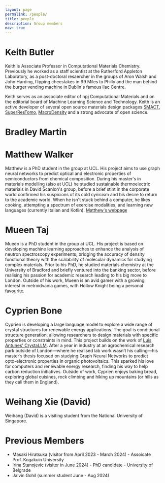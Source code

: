 ```yaml
---
layout: page
permalink: /people/
title: people
description: Group members
nav: true
---
```


# Keith Butler

Keith is Associate Professor in Computational Materials Chemistry. Previously he worked as a staff
scientist at the Rutherford Appleton Laboratory, as a post-doctoral resaercher in the
groups of Aron Walsh and John Harding, flipping cheestakes in 99 Miles to Philly and
the man behind the burger vending machine in Dublin's famous Ilac Centre. 

Keith serves as an associate editor of npj Computational Materials and on the editorial
board of Machine Learning Science and Technology. Keith is an active developer
 of several open source materials design packages [SMACT](https://smact.readthedocs.io/en/latest/introduction.html), [SuperResTomo](https://superres-tomo.readthedocs.io/en/latest/about.html), [MacroDensity](https://github.com/WMD-group/MacroDensity) and a strong advocate of open science.

# Bradley Martin

# Matthew Walker

Matthew is a PhD student in the group at UCL. His project aims to use graph neural networks to predict optical and electronic properties of semiconductors from chemical composition. During his master's in materials modelling (also at UCL) he studied sustainable thermoelectric materials in David Scanlon's group, before a brief stint in the corporate world confirmed his suspicions of its cold cynicism and his desire to return to the academic world.
When he isn't stuck behind a computer, he likes cooking, attempting a spectrum of exercise modalities, and learning new languages (currently Italian and Kotlin). [Matthew's webpage](https://mattheww98.github.io/)

# Mueen Taj

Mueen is a PhD student in the group at UCL. His project is based on developing machine learning approaches to enhance the analysis of neutron spectroscopy experiments, bridging the accuracy of density functional theory with the scalability of molecular dynamics for studying complex materials. Prior to his PhD, he studied materials chemistry at the University of Bradford and briefly ventured into the banking sector, before realising his passion for academic research leading to his big move to London. Outside of his work, Mueen is an avid gamer with a growing interest in metroidvania games, with Hollow Knight being a personal favourite.

# Cyprien Bone

Cyprien is developing a large language model to explore a wide range of crystal structures for renewable energy applications. The goal is conditional structure generation, allowing researchers to design materials with specific properties or constraints in mind. This project builds on the work of [Luis Antunes' CrystaLLM](https://github.com/lantunes/CrystaLLM). After a year in industry at an agrochemical research park outside of London—where he realised lab work wasn’t his calling—his master’s thesis focused on studying Graph Neural Networks to predict opto-electronic properties in organic photovoltaics. This sparked his love for computers and renewable energy research, finding his way to help carbon reduction initiatives. Outside of work, Cyprien enjoys baking bread, exploring global cuisines, rock climbing and hiking up mountains (or hills as they call them in England).

# Weihang Xie (David)

Weihang (David) is a visiting student from the National University of Singapore.

# Previous Members

* Masaki Hiratsuka (visitor from April 2023 - March 2024) - Assoicate Prof. Kogakuin University
* Irina Stanojevic (visitor in June 2024) - PhD candidate - University of Belgrade
* Jaivin Gohil (summer student June - Aug 2024)
